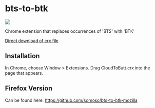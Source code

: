 bts-to-btk
=============

![](logo.png)

Chrome extension that replaces occurrences of 'BTS' with 'BTK'

[Direct download of crx file](https://github.com/somoso/bts-to-btk/blob/master/bts-to-btk.crx?raw=true)


Installation
------------

In Chrome, choose Window > Extensions.  Drag CloudToButt.crx into the page that appears.

Firefox Version
---------------

Can be found here: https://github.com/somoso/bts-to-btk-mozilla

